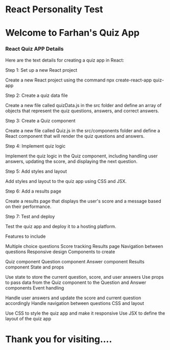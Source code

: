 # React Personality Test

<h1>Welcome to Farhan's Quiz App</h1>

<h3> React Quiz APP Details </h3>

<p>
Here are the text details for creating a quiz app in React:

Step 1: Set up a new React project

Create a new React project using the command npx create-react-app quiz-app

Step 2: Create a quiz data file

Create a new file called quizData.js in the src folder and define an array of objects that represent the quiz questions, answers, and correct answers.

Step 3: Create a Quiz component

Create a new file called Quiz.js in the src/components folder and define a React component that will render the quiz questions and answers.

Step 4: Implement quiz logic

Implement the quiz logic in the Quiz component, including handling user answers, updating the score, and displaying the next question.

Step 5: Add styles and layout

Add styles and layout to the quiz app using CSS and JSX.

Step 6: Add a results page

Create a results page that displays the user's score and a message based on their performance.

Step 7: Test and deploy

Test the quiz app and deploy it to a hosting platform.

Features to include

Multiple choice questions
Score tracking
Results page
Navigation between questions
Responsive design
Components to create

Quiz component
Question component
Answer component
Results component
State and props

Use state to store the current question, score, and user answers
Use props to pass data from the Quiz component to the Question and Answer components
Event handling

Handle user answers and update the score and current question accordingly
Handle navigation between questions
CSS and layout

Use CSS to style the quiz app and make it responsive
Use JSX to define the layout of the quiz app
</p>

<h1>Thank you for visiting....</h1>